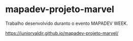 # mapadev-projeto-marvel
Trabalho desenvolvido duranto o evento MAPADEV WEEK.

https://juniorvaldir.github.io/mapadev-projeto-marvel/
